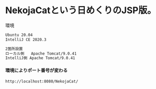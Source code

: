 # NekojaCatという日めくりのJSP版。

環境

```markdown
Ubuntu 20.04
IntelliJ CE 2020.3

2箇所設置
ローカル側   Apache Tomcat/9.0.41
IntelliJ側 Apache Tomcat/9.0.41 
```

#### 環境によりポート番号が変わる

```markdown
http://localhost:8080/NekojaCat/
```
